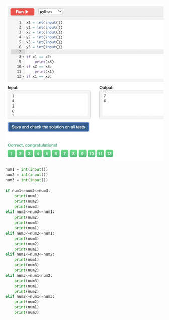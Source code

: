 ![Solution](https://github.com/KaiFig/unit-1/blob/main/Snakify/Lesson%203/Sort_three_numbers.jpg)

```.py
num1 = int(input())
num2 = int(input())
num3 = int(input())

if num1<=num2<=num3:
    print(num1)
    print(num2)
    print(num3)
elif num2<=num3<=num1:
    print(num2)
    print(num3)
    print(num1)
elif num3<=num2<=num1:
    print(num3)
    print(num2)
    print(num1)
elif num1<=num3<=num2: 
    print(num1)
    print(num3)
    print(num2)
elif num3<=num1<num2:
    print(num3)
    print(num1)
    print(num2)
elif num2<=num1<=num3:
    print(num2)
    print(num1)
    print(num3)
